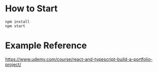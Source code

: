 # How to Start

```
npm install
npm start
```

# Example Reference

https://www.udemy.com/course/react-and-typescript-build-a-portfolio-project/
